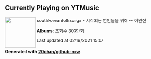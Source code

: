 ## Currently Playing on YTMusic

[<img align="left" width="100" src="https://i.ytimg.com/vi/pZcKxcVWvWg/sddefault.jpg?sqp=-oaymwEWCJADEOEBIAQqCghqEJQEGHgg6AJIWg&rs">](https://music.youtube.com/channel/UCHJ6XB91dAdu1X3h4nggbKw)

southkoreanfolksongs - 시작되는 연인들을 위해 -- 이원진

**Albums**: 조회수 303만회

Last updated at 02/19/2021 15:07

#### Generated with [20chan/github-now](https://github.com/20chan/github-now)


<!--
**20chan/20chan** is a ✨ _special_ ✨ repository because its `README.md` (this file) appears on your GitHub profile.

Here are some ideas to get you started:

- 🔭 I’m currently working on ...
- 🌱 I’m currently learning ...
- 👯 I’m looking to collaborate on ...
- 🤔 I’m looking for help with ...
- 💬 Ask me about ...
- 📫 How to reach me: ...
- 😄 Pronouns: ...
- ⚡ Fun fact: ...
-->
